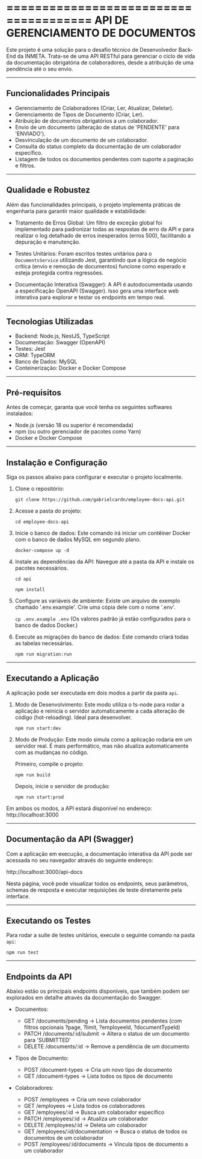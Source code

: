 ======================================
API DE GERENCIAMENTO DE DOCUMENTOS
======================================

Este projeto é uma solução para o desafio técnico de Desenvolvedor Back-End da INMETA.
Trata-se de uma API RESTful para gerenciar o ciclo de vida da documentação obrigatória de colaboradores, desde a atribuição de uma pendência até o seu envio.

---

## Funcionalidades Principais

- Gerenciamento de Colaboradores (Criar, Ler, Atualizar, Deletar).
- Gerenciamento de Tipos de Documento (Criar, Ler).
- Atribuição de documentos obrigatórios a um colaborador.
- Envio de um documento (alteração de status de 'PENDENTE' para 'ENVIADO').
- Desvinculação de um documento de um colaborador.
- Consulta do status completo da documentação de um colaborador específico.
- Listagem de todos os documentos pendentes com suporte a paginação e filtros.

---

## Qualidade e Robustez

Além das funcionalidades principais, o projeto implementa práticas de engenharia para garantir maior qualidade e estabilidade:

- Tratamento de Erros Global: Um filtro de exceção global foi implementado para padronizar todas as respostas de erro da API e para realizar o log detalhado de erros inesperados (erros 500), facilitando a depuração e manutenção.

- Testes Unitários: Foram escritos testes unitários para o `DocumentsService` utilizando Jest, garantindo que a lógica de negócio crítica (envio e remoção de documentos) funcione como esperado e esteja protegida contra regressões.

- Documentação Interativa (Swagger): A API é autodocumentada usando a especificação OpenAPI (Swagger). Isso gera uma interface web interativa para explorar e testar os endpoints em tempo real.

---

## Tecnologias Utilizadas

- Backend: Node.js, NestJS, TypeScript
- Documentação: Swagger (OpenAPI)
- Testes: Jest
- ORM: TypeORM
- Banco de Dados: MySQL
- Conteinerização: Docker e Docker Compose

---

## Pré-requisitos

Antes de começar, garanta que você tenha os seguintes softwares instalados:

- Node.js (versão 18 ou superior é recomendada)
- npm (ou outro gerenciador de pacotes como Yarn)
- Docker e Docker Compose

---

## Instalação e Configuração

Siga os passos abaixo para configurar e executar o projeto localmente.

1. Clone o repositório:

   `git clone https://github.com/gabrielcardn/employee-docs-api.git`

2. Acesse a pasta do projeto:

   `cd employee-docs-api`

3. Inicie o banco de dados:
   Este comando irá iniciar um contêiner Docker com o banco de dados MySQL em segundo plano.

   `docker-compose up -d`

4. Instale as dependências da API:
   Navegue até a pasta da API e instale os pacotes necessários.

   `cd api`

   `npm install`

5. Configure as variáveis de ambiente:
   Existe um arquivo de exemplo chamado '.env.example'. Crie uma cópia dele com o nome '.env'.

   `cp .env.example .env`
   (Os valores padrão já estão configurados para o banco de dados Docker.)

6. Execute as migrações do banco de dados:
   Este comando criará todas as tabelas necessárias.

   `npm run migration:run`

---

## Executando a Aplicação

A aplicação pode ser executada em dois modos a partir da pasta `api`.

1. Modo de Desenvolvimento:
   Este modo utiliza o ts-node para rodar a aplicação e reinicia o servidor automaticamente a cada alteração de código (hot-reloading). Ideal para desenvolver.

   ```npm run start:dev```

2. Modo de Produção:
   Este modo simula como a aplicação rodaria em um servidor real. É mais performático, mas não atualiza automaticamente com as mudanças no código.

   Primeiro, compile o projeto:

   `npm run build`

   Depois, inicie o servidor de produção:

   `npm run start:prod`

Em ambos os modos, a API estará disponível no endereço: http://localhost:3000

---

## Documentação da API (Swagger)

Com a aplicação em execução, a documentação interativa da API pode ser acessada no seu navegador através do seguinte endereço:

http://localhost:3000/api-docs

Nesta página, você pode visualizar todos os endpoints, seus parâmetros, schemas de resposta e executar requisições de teste diretamente pela interface.

---

## Executando os Testes

Para rodar a suíte de testes unitários, execute o seguinte comando na pasta `api`:

```npm run test```

---

## Endpoints da API

Abaixo estão os principais endpoints disponíveis, que também podem ser explorados em detalhe através da documentação do Swagger.

- Documentos:

  - GET /documents/pending -> Lista documentos pendentes (com filtros opcionais ?page, ?limit, ?employeeId, ?documentTypeId)
  - PATCH /documents/:id/submit -> Altera o status de um documento para 'SUBMITTED'
  - DELETE /documents/:id -> Remove a pendência de um documento

- Tipos de Documento:

  - POST /document-types -> Cria um novo tipo de documento
  - GET /document-types -> Lista todos os tipos de documento

- Colaboradores:
  - POST /employees -> Cria um novo colaborador
  - GET /employees -> Lista todos os colaboradores
  - GET /employees/:id -> Busca um colaborador específico
  - PATCH /employees/:id -> Atualiza um colaborador
  - DELETE /employees/:id -> Deleta um colaborador
  - GET /employees/:id/documentation -> Busca o status de todos os documentos de um colaborador
  - POST /employees/:id/documents -> Vincula tipos de documento a um colaborador
